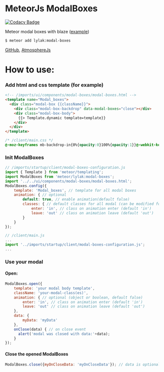 # MeteorJs ModalBoxes

[![Codacy Badge](https://api.codacy.com/project/badge/Grade/82f2eac0e1ae4f7698830ec0f0f8fa02)](https://www.codacy.com/app/stepanlylak/modal-boxes?utm_source=github.com&utm_medium=referral&utm_content=stepanlylak/modal-boxes&utm_campaign=badger)

Meteor modal boxes with blaze ([example](http://packages.lylak.in.ua/modal-boxes))

```bash
$ meteor add lylak:modal-boxes
```
[GitHub](https://github.com/stepanlylak/modal-boxes), [AtmosphereJs](https://atmospherejs.com/lylak/modal-boxes)
# **How to use:**

### Add html and css template (for example)
```html
<!-- /imports/ui/components/modal-boxes/modal-boxes.html -->
<template name="Modal_boxes">
  <div class="modal-box {{className}}">
    <div class="modal-box-backdrop" data-modal-boxes="close"></div>
    <div class="modal-box-body">
      {{> Template.dynamic template=template}}
    </div>
  </div>
</template>
```
```css
/* /client/main.css */
@-moz-keyframes mb-backdrop-in{0%{opacity:0}100%{opacity:1}}@-webkit-keyframes mb-backdrop-in{0%{opacity:0}100%{opacity:1}}@-o-keyframes mb-backdrop-in{0%{opacity:0}100%{opacity:1}}@keyframes mb-backdrop-in{0%{opacity:0}100%{opacity:1}}@-moz-keyframes mb-backdrop-out{0%{opacity:1}100%{opacity:0}}@-webkit-keyframes mb-backdrop-out{0%{opacity:1}100%{opacity:0}}@-o-keyframes mb-backdrop-out{0%{opacity:1}100%{opacity:0}}@keyframes mb-backdrop-out{0%{opacity:1}100%{opacity:0}}@-moz-keyframes mb-body-in{0%{opacity:0;transform:translateY(30%)}100%{opacity:1;transform:translateY(0)}}@-webkit-keyframes mb-body-in{0%{opacity:0;transform:translateY(30%)}100%{opacity:1;transform:translateY(0)}}@-o-keyframes mb-body-in{0%{opacity:0;transform:translateY(30%)}100%{opacity:1;transform:translateY(0)}}@keyframes mb-body-in{0%{opacity:0;transform:translateY(30%)}100%{opacity:1;transform:translateY(0)}}@-moz-keyframes mb-body-out{0%{opacity:1;transform:translateY(0)}100%{opacity:0;transform:translateY(30%)}}@-webkit-keyframes mb-body-out{0%{opacity:1;transform:translateY(0)}100%{opacity:0;transform:translateY(30%)}}@-o-keyframes mb-body-out{0%{opacity:1;transform:translateY(0)}100%{opacity:0;transform:translateY(30%)}}@keyframes mb-body-out{0%{opacity:1;transform:translateY(0)}100%{opacity:0;transform:translateY(30%)}}.modal-box{position:fixed;top:0;right:0;left:0;bottom:0;overflow:auto;padding:50px 20px}.modal-box .modal-box-backdrop{position:absolute;top:0;left:0;right:0;bottom:0;background-color:rgba(0,0,0,.5)}.modal-box .modal-box-body{position:relative;background-color:#fff;width:100%;max-width:960px;margin:0 auto;box-shadow:0 8px 10px 1px rgba(0,0,0,.14),0 3px 14px 2px rgba(0,0,0,.12),0 5px 5px -3px rgba(0,0,0,.3);border-radius:2px}.modal-box .modal-box-body .modal-box-header{padding:24px 24px 20px}.modal-box .modal-box-body .modal-box-header+.modal-content{padding-top:0}.modal-box .modal-box-body .modal-box-content{padding:24px}.modal-box .modal-box-body .modal-box-footer{padding:8px}.modal-box.in{animation:mb-backdrop-in .3s linear}.modal-box.in .modal-box-body{animation:mb-body-in .3s linear}.modal-box.out{animation:mb-backdrop-out .3s linear}.modal-box.out .modal-box-body{animation:mb-body-out .3s linear}
```
### Init ModalBoxes
```js
// /imports/startup/client/modal-boxes-configuration.js
import { Template } from 'meteor/templating';
import ModalBoxes from 'meteor/lylak:modal-boxes';
import '../../ui/components/modal-boxes/modal-boxes.html';
ModalBoxes.config({
    template: 'Modal_boxes', // template for all modal boxes
    animation: { // optional
        default: true, // enable animation(default false)
        classes: { // default classes for all modal (can be modified for each modal)
            enter: 'in', // class on animation enter (default 'in')
            leave: 'out' // class on animation leave (default 'out')
        }
    }
});
```
```js
// /client/main.js
...
import '../imports/startup/client/modal-boxes-configuration.js';
...
```
### Use your modal
#### Open:
```js
ModalBoxes.open({
    template: 'your modal body template',
    className: 'your-modal-class(es)',
    animation: { // optional (object or boolean, default false)
        enter: 'in', // class on animation enter (default 'in')
        leave: 'out' // class on animation leave (default 'out')
    },
    data: {
        myData: 'myData'
    },
    onClose(data) { // on close event
      alert('modal was closed with data:'+data);
    }
});
```
#### Close the opened ModalBoxes
```js
ModalBoxes.close({myOnCloseData: 'myOnCloseData'}); // data is optional
```
